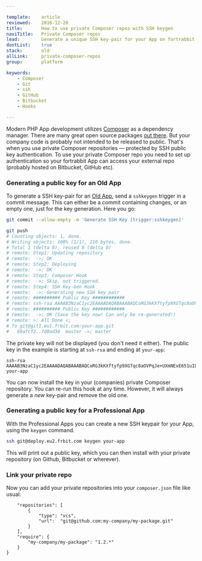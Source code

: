 ```yaml
---

template:    article
reviewed:    2016-12-20
title:       How to use private Composer repos with SSH keygen
naviTitle:   Private Composer repos
lead:        Generate a unique SSH key-pair for your App on fortrabbit to use private Composer repos.
dontList:    true
stack:       old
allLink:     private-composer-repos
group:       platform

keywords:
    - Composer
    - Git
    - ssh
    - GitHub
    - Bitbucket
    - Hooks

---
```


Modern PHP App development utilizes [Composer](composer) as a dependency manager. There are many great open source packages [out there](http://packagist.org). But your company code is probably not intended to be released to public. That's when you use private Composer repositories — protected by SSH public key authentication. To use your private Composer repo you need to set up authentication so your fortrabbit App can access your external repo (probably hosted on Bitbucket, GitHub etc). 


### Generating a public key for an Old App

To generate a SSH key-pair for an [Old App](app-old), send a `sshkeygen` trigger in a commit message. This can either be a commit containing changes, or an empty one, just for the key generation. Here you go:

```bash
git commit --allow-empty -m 'Generate SSH Key [trigger:sshkeygen]'

git push
# Counting objects: 1, done.
# Writing objects: 100% (1/1), 210 bytes, done.
# Total 1 (delta 0), reused 0 (delta 0)
# remote: Step1: Updating repository
# remote:  ->; OK
# remote: Step2: Deploying
# remote:  ->; OK
# remote: Step3: Composer Hook
# remote:  ->; Skip, not triggered.
# remote: Step4: SSH Key-Gen Hook
# remote:  ->; Generating new SSH key pair
# remote: ########## Public Key ############
# remote: ssh-rsa AAAAB3NzaC1yc2EAAAADAQABAAABAQCoRG3kKXftyfp9XGTqc8aOVPqJe+UXmNExE651uILGOE3YnKgvRF9jIeBhdw+63MFcNaYcwvIaADCdQdIXykgHymi2K/BLFr+92W2W3UriBjGOsy9rixHlQK3OFY7OeitmMATipAHYm6dNyklhaUQ/B8XZe3kXkdlC6tpIS8eUy1GD+OggtkAXTH9kqeecAdpUpLQg8DgMmjOxgwcGiCU2a5WVVwelIirj419zEVtDh1NUA9T75tp8r5wYHBf6YZzD5SLO/j+3fWPWVMGOZTtsyZOwZx9aJs54c2wn5BO5rDMFHR0RNHBpq3Jbqae8W3Tqzs8LWQRLilCQTlh3We8p your-app
# remote: ########## Public Key ############
# remote:  ->; OK (Save the key now! Can only be re-generated!)
# remote: >; All Done <;
# To git@git1.eu1.frbit.com:your-app.git
#   69afcf2..7d0ad38  master ->; master
```

The private key will not be displayed (you don't need it either). The public key in the example is starting at `ssh-rsa` and ending at `your-app`:

```
ssh-rsa AAAAB3NzaC1yc2EAAAADAQABAAABAQCoRG3kKXftyfp9XGTqc8aOVPqJe+UXmNExE651uILGOE3YnKgvRF9jIeBhdw+63MFcNaYcwvIaADCdQdIXykgHymi2K/BLFr+92W2W3UriBjGOsy9rixHlQK3OFY7OeitmMATipAHYm6dNyklhaUQ/B8XZe3kXkdlC6tpIS8eUy1GD+OggtkAXTH9kqeecAdpUpLQg8DgMmjOxgwcGiCU2a5WVVwelIirj419zEVtDh1NUA9T75tp8r5wYHBf6YZzD5SLO/j+3fWPWVMGOZTtsyZOwZx9aJs54c2wn5BO5rDMFHR0RNHBpq3Jbqae8W3Tqzs8LWQRLilCQTlh3We8p your-app
```

You can now install the key in your (companies) private Composer repository. You can re-run this hook at any time. However, it will always generate a *new* key-pair and remove the old one.


### Generating a public key for a Professional App

With the Professional Apps you can create a new SSH keypair for your App, using the `keygen` command.

```bash
ssh git@deploy.eu2.frbit.com keygen your-app
```

This will print out a public key, which you can then install with your private repository (on Github, Bitbucket or wherever).


### Link your private repo

Now you can add your private repositories into your `composer.json` file like usual:

```
    "repositories": [
        {
            "type": "vcs",
            "url":  "git@github.com:my-company/my-package.git"
        }
    ],
    "require": {
        "my-company/my-package": "1.2.*"
    }
}
```

